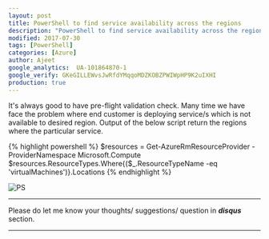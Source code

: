 ```yaml
---
layout: post
title: PowerShell to find service availability across the regions
description: "PowerShell to find service availability across the regions"
modified: 2017-07-30
tags: [PowerShell]
categories: [Azure]
author: Ajeet
google_analytics:  UA-101864870-1
google_verify: GKeGILLEWvsJwRfdYMqqoMDZKOBZPWIWpHP9K2uIXHI
production: true
---
```

It's always good to have pre-flight validation check. Many time we have face the problem where end customer is deploying service/s which is not available to desired region. Output of the below script return the regions where the particular service.

<!--more-->

{% highlight powershell %}
$resources = Get-AzureRmResourceProvider -ProviderNamespace Microsoft.Compute
$resources.ResourceTypes.Where{($_.ResourceTypeName -eq 'virtualMachines')}.Locations
{% endhighlight %}

![PS](/images/posts/resoursregionps/psresrg.JPG)

---
Please do let me know your thoughts/ suggestions/ question in ***disqus*** section.

---